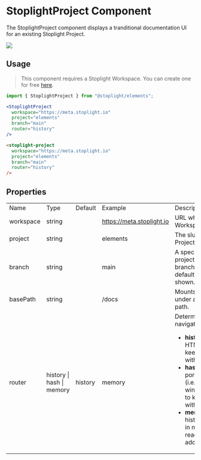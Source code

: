 # StoplightProject Component

The StoplightProject component displays a tranditional documentation UI for an existing Stoplight Project.

![](https://cdn.stoplight.io/elements/elements-starter-react-studio-demo-docs.png)

## Usage

> This component requires a Stoplight Workspace. You can create one for free [here](https://stoplight.io/welcome).

<!-- title: React Component -->

```jsx
import { StoplightProject } from "@stoplight/elements";

<StoplightProject
  workspace="https://meta.stoplight.io"
  project="elements"
  branch="main"
  router="history"
/>
```

<!-- title: Web Component -->

```html
<stoplight-project
  workspace="https://meta.stoplight.io"
  project="elements"
  branch="main"
  router="history"
/>
```

## Properties



<table class="bp3-html-table bp3-html-table-condensed bp3-html-table-striped border-l border-r border-b MV_block">
  <tbody>
    <tr>
      <td>Name</td>
      <td>Type</td>
      <td>Default</td>
      <td>Example</td>
      <td>Description</td>
      <td>Required</td>
    </tr>
    <tr>
      <td>workspace</td>
      <td>string</td>
      <td></td>
      <td><a href="https://meta.stoplight.io">https://meta.stoplight.io</a></td>
      <td>URL where your Stoplight Workspace is located.</td>
      <td>[x]</td>
    </tr>
    <tr>
      <td>project</td>
      <td>string</td>
      <td></td>
      <td>elements</td>
      <td>The slug of the Stoplight Project.</td>
      <td>[x]</td>
    </tr>
    <tr>
      <td>branch</td>
      <td>string</td>
      <td></td>
      <td>main</td>
      <td>A specific branch of the project to show. If no branch is provided, the default branch will be shown.</td>
      <td></td>
    </tr>
    <tr>
      <td>basePath</td>
      <td>string</td>
      <td></td>
      <td>/docs</td>
      <td>Mounts the component under a specific base path.</td>
      <td></td>
    </tr>
    <tr>
      <td>router</td>
      <td>history | hash | memory</td>
      <td>history</td>
      <td>memory</td>
      <td>Determines how navigation should work. 
        <ul>
          <li><b>history</b> - uses the HTML5 <a href="https://developer.mozilla.org/en-US/docs/Web/API/History_API">history API</a> to keep the UI in sync with the URL. </li>
          <li><b>hash</b> - uses the hash portion of the URL (i.e. window.location.hash) to keep the UI in sync with the URL. </li>
          <li><b>memory</b> - keeps the history of your “URL” in memory (does not read or write to the address bar)</li>
        </ul>
      </td>
      <td></td>
    </tr>
  </tbody>
</table>
